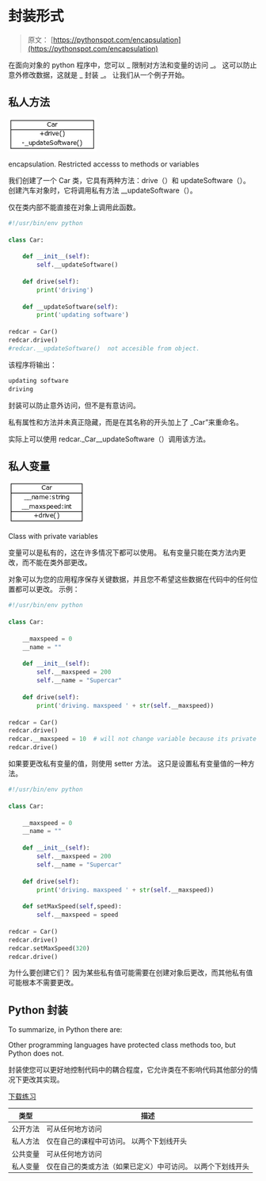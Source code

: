 # 封装形式

> 原文： [https://pythonspot.com/encapsulation](https://pythonspot.com/encapsulation)

在面向对象的 python 程序中，您可以 _ 限制对方法和变量的访问 _。 这可以防止意外修改数据，这就是 _ 封装 _。 让我们从一个例子开始。

## 私人方法

![encapsulation](img/f9a64d9604d279e122057d7ac9086909.jpg)

encapsulation. Restricted accesss to methods or variables

我们创建了一个 Car 类，它具有两种方法：drive（）和 updateSoftware（）。 创建汽车对象时，它将调用私有方法 __updateSoftware（）。

仅在类内部不能直接在对象上调用此函数。

```py
#!/usr/bin/env python

class Car:

    def __init__(self):
        self.__updateSoftware()

    def drive(self):
        print('driving')

    def __updateSoftware(self):
        print('updating software')

redcar = Car()
redcar.drive()
#redcar.__updateSoftware()  not accesible from object.

```

该程序将输出：

```py
updating software
driving

```

封装可以防止意外访问，但不是有意访问。

私有属性和方法并未真正隐藏，而是在其名称的开头加上了 _Car”来重命名。

实际上可以使用 redcar._Car__updateSoftware（）调用该方法。

## 私人变量

![encapsulation-example](img/5c9510eede5c19eda3992c95d2bcb565.jpg)

Class with private variables

变量可以是私有的，这在许多情况下都可以使用。 私有变量只能在类方法内更改，而不能在类外部更改。

对象可以为您的应用程序保存关键数据，并且您不希望这些数据在代码中的任何位置都可以更改。
示例：

```py
#!/usr/bin/env python

class Car:

    __maxspeed = 0
    __name = ""

    def __init__(self):
        self.__maxspeed = 200
        self.__name = "Supercar"

    def drive(self):
        print('driving. maxspeed ' + str(self.__maxspeed))

redcar = Car()
redcar.drive()
redcar.__maxspeed = 10  # will not change variable because its private
redcar.drive()

```

如果要更改私有变量的值，则使用 setter 方法。 这只是设置私有变量值的一种方法。

```py
#!/usr/bin/env python

class Car:

    __maxspeed = 0
    __name = ""

    def __init__(self):
        self.__maxspeed = 200
        self.__name = "Supercar"

    def drive(self):
        print('driving. maxspeed ' + str(self.__maxspeed))

    def setMaxSpeed(self,speed):
        self.__maxspeed = speed

redcar = Car()
redcar.drive()
redcar.setMaxSpeed(320)
redcar.drive()

```

为什么要创建它们？ 因为某些私有值可能需要在创建对象后更改，而其他私有值可能根本不需要更改。

## Python 封装

To summarize, in Python there are:

Other programming languages have protected class methods too, but Python does not.

封装使您可以更好地控制代码中的耦合程度，它允许类在不影响代码其他部分的情况下更改其实现。

[下载练习](https://pythonspot.com/download-oop-exercises/)

| 类型 | 描述 |
| --- | --- |
| 公开方法 | 可从任何地方访问 |
| 私人方法 | 仅在自己的课程中可访问。 以两个下划线开头 |
| 公共变量 | 可从任何地方访问 |
| 私人变量 | 仅在自己的类或方法（如果已定义）中可访问。 以两个下划线开头 |
